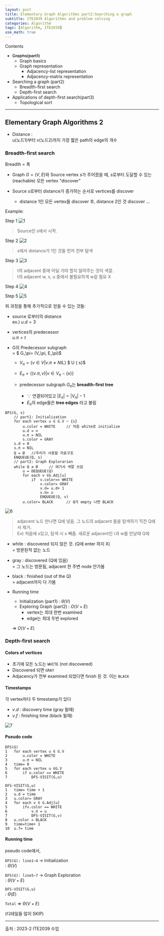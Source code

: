 ```yaml
---
layout: post
title: Elementary Graph Algorithms part2:Searching a graph
subtitle: ITE2039 Algorithms and problem solving
categories: Algorithm
tags: [Algorithm, ITE2039]
use_math: true
---
```


Contents   
- ~~Graphs(part1)~~
    - Graph basics
    - Graph representation
        - Adjacency-list representation
        - Adjacency-matrix representation
- Searching a graph (part2)
    - Breadth-first search
    - Depth-first search
- Applications of depth-first search(part3)
    -  Topological sort

---

## Elementary Graph Algorithms 2

- Distance :   
u(노드1)부터 v(노드2)까지 가장 짧은 path의 edge의 개수


### Breadth-first search
Breadth = 폭

- Graph $G = (V,E)$와 Source vertex $s$가 주어졌을 때, $s$로부터 도달할 수 있는(reachable) 모든 vertex "discover"


- Source $s$로부터 distance가 증가하는 순서로 vertices를 discover
    - distance 1인 모든 vertex들 discover 후, distance 2인 것 discover ...

Example:

Step 1
![1][1]

>Source인 $s$에서 시작.

Step 2
![2][2]

>$s$에서 distance가 1인 것들 먼저 전부 탐색

Step 3
![3][3]

>t의 adjacent 중에 어딜 가야 할지 알려주는 것이 색깔.    
t의 adjacent w, x, u 중에서 불필요하게 w갈 필요 X

Step 4
![4][4]

Step 5
![5][5]


위 과정을 통해 추가적으로 얻을 수 있는 것들: 
- source 로부터의 distance    
ex.) $u.d=3$
- vertices의 predecessor   
$u.\pi = t$


- G의 Predecessor subgraph    
= $ G_\pi= (V_\pi, E_\pi)$   

    - $V_\pi= \{v ∈V | v.\pi≠ NIL\}$ $ U \{ s\}$

    - $E_\pi= \{(v.π, v) | v ∈V_\pi-\{s\}\}$

    - predecessor subgraph $G_\pi$는 **breadth-first tree**
        - $\because$ 연결되어있고 $|E_\pi|=|V_\pi|-1$
        - $E_\pi$의 edge들은 **tree edges** 라고 불림

```
BFS(G, s)
    // part1: Initialization
    for each vertex u ∈ G.V ─ {s}
        u.color = WHITE     // 처음 white로 initialize
        u.d = ∞
        u.π = NIL
        s.color = GRAY
    s.d = 0
    s.π = NIL
    Q = Ø   //우리가 사용할 자료구조
    ENQUEUE(Q, s)
    // part2: Graph Explorarion
    while Q ≠ Ø     // 여기서 색깔 쓰임
        u = DEQUEUE(Q)
        for each v ∈G.Adj[u]
            if  v.color== WHITE
                v.color= GRAY
                v.d= u.d+ 1
                v.π= u
                ENQUEUE(Q, v)
        u.color= BLACK      // Q가 empty 나면 BLACK
```

![6][6]
> adjacent 노드 만나면 Q에 넣음. 그 노드의 adjacent 들을 탐색하기 직전 Q에서 제거.   
Ex) 처음에 s있고, 탐색 시 s 빼줌. 새로운 adjacent인 r과 w를 만날때 Q에 

- white : discovered 되지 않은 것. (Q에 enter 하지 X)    
= 방문된적 없는 노드

- gray : discovered (Q에 있음)   
= 그 노드는 방문됨, adjacent 한 주변 node 안가봄

- black : finished (out of the Q)   
= adjacent까지 다 가봄


- Running time 
    - Initialization (part1) : $\theta(V)$
    - Exploring Graph (part2) : $O(V+E)$
        - vertex는 최대 한번 examined
        - edge는 최대 두번 explored   

    => $O(V+E)$



### Depth-first search

#### Colors of vertices
- 초기에 모든 노드는 ```WHITE``` (not discovered)
- Discovered 되면 ```GRAY```
- Adjacency가 전부 examined 되었다면 finish 된 것. 이는 ```BLACK```

#### Timestamps
각 vertex마다 두 timestamp가 있다
- $v.d$ : discovery time (gray 될때)
- $v.f$ : finishing time (black 될때)

![7][7]

#### Pseudo code

```
DFS(G)
1   for each vertex u ∈ G.V
2       u.color = WHITE
3       u.π = NIL
4   time= 0
5   for each vertex u ∈G.V
6       if u.color == WHITE
7           DFS-VISIT(G,u)

DFS-VISIT(G,u)
1   time= time + 1
2   u.d = time
3   u.color= GRAY
4   for each v ∈ G.Adj[u]
5       ifv.color == WHITE
6           v.π = u
7           DFS-VISIT(G,v)
8   u.color = BLACK
9   time=time+ 1
10  u.f= time
```

#### Running time

pseudo code에서,  

```DFS(G): line1~4``` -> Initialization   
: $\Theta (V)$

```DFS(G): line5~7``` -> Graph Exploration   
: $\Theta (V+E)$

```DFS-VISIT(G,u)```   
: $\Theta (E)$


```Total``` => $\Theta(V+E)$


(디테일들 많이 SKIP)


---

[1]: /assets/images/post_img/2023-12-06-ElementaryGraphAlgorithms2/1.png
[2]: /assets/images/post_img/2023-12-06-ElementaryGraphAlgorithms2/2.png
[3]: /assets/images/post_img/2023-12-06-ElementaryGraphAlgorithms2/3.png
[4]: /assets/images/post_img/2023-12-06-ElementaryGraphAlgorithms2/4.png
[5]: /assets/images/post_img/2023-12-06-ElementaryGraphAlgorithms2/5.png
[6]: /assets/images/post_img/2023-12-06-ElementaryGraphAlgorithms2/6.png
[7]: /assets/images/post_img/2023-12-06-ElementaryGraphAlgorithms2/7.png
[8]: /assets/images/post_img/2023-12-06-ElementaryGraphAlgorithms2/8.png
[9]: /assets/images/post_img/2023-12-06-ElementaryGraphAlgorithms2/9.png
[10]: /assets/images/post_img/2023-12-06-ElementaryGraphAlgorithms2/10.png

[11]: /assets/images/post_img/2023-12-06-ElementaryGraphAlgorithms2/11.png
[12]: /assets/images/post_img/2023-12-06-ElementaryGraphAlgorithms2/12.png
[13]: /assets/images/post_img/2023-12-06-ElementaryGraphAlgorithms2/13.png
[14]: /assets/images/post_img/2023-12-06-ElementaryGraphAlgorithms2/14.png
[15]: /assets/images/post_img/2023-12-06-ElementaryGraphAlgorithms2/15.png
[16]: /assets/images/post_img/2023-12-06-ElementaryGraphAlgorithms2/16.png
[17]: /assets/images/post_img/2023-12-06-ElementaryGraphAlgorithms2/17.png
[18]: /assets/images/post_img/2023-12-06-ElementaryGraphAlgorithms2/18.png
[19]: /assets/images/post_img/2023-12-06-ElementaryGraphAlgorithms2/19.png


출처 : 2023-2 ITE2039 수업  


